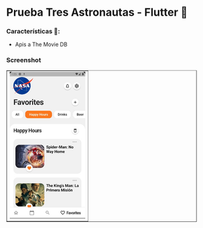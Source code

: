 # Prueba Tres Astronautas - Flutter 📔


### Características 💢:
- Apis a The Movie DB

### Screenshot
<table border>
    <tr>
        <td><img src="./screenshot/1.jpg" alt="" width="200"></td>
    <tr>
</table>
